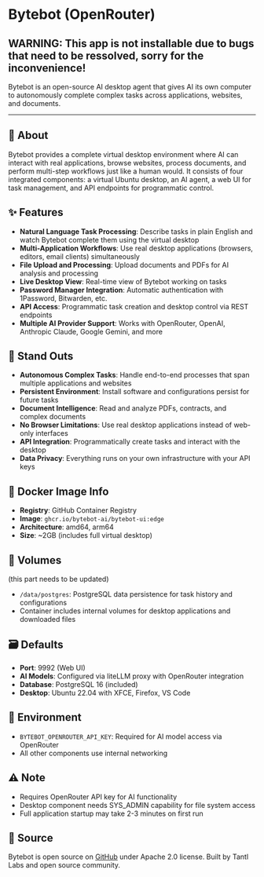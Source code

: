 # Bytebot (OpenRouter)

## WARNING: This app is not installable due to bugs that need to be ressolved, sorry for the inconvenience!


Bytebot is an open-source AI desktop agent that gives AI its own computer to autonomously complete complex tasks across applications, websites, and documents.

---

## 📖 About
Bytebot provides a complete virtual desktop environment where AI can interact with real applications, browse websites, process documents, and perform multi-step workflows just like a human would. It consists of four integrated components: a virtual Ubuntu desktop, an AI agent, a web UI for task management, and API endpoints for programmatic control.

## ✨ Features

- **Natural Language Task Processing**: Describe tasks in plain English and watch Bytebot complete them using the virtual desktop
- **Multi-Application Workflows**: Use real desktop applications (browsers, editors, email clients) simultaneously
- **File Upload and Processing**: Upload documents and PDFs for AI analysis and processing
- **Live Desktop View**: Real-time view of Bytebot working on tasks
- **Password Manager Integration**: Automatic authentication with 1Password, Bitwarden, etc.
- **API Access**: Programmatic task creation and desktop control via REST endpoints
- **Multiple AI Provider Support**: Works with OpenRouter, OpenAI, Anthropic Claude, Google Gemini, and more

## 🌟 Stand Outs

- **Autonomous Complex Tasks**: Handle end-to-end processes that span multiple applications and websites
- **Persistent Environment**: Install software and configurations persist for future tasks
- **Document Intelligence**: Read and analyze PDFs, contracts, and complex documents
- **No Browser Limitations**: Use real desktop applications instead of web-only interfaces
- **API Integration**: Programmatically create tasks and interact with the desktop
- **Data Privacy**: Everything runs on your own infrastructure with your API keys

## 🐳 Docker Image Info

- **Registry**: GitHub Container Registry
- **Image**: `ghcr.io/bytebot-ai/bytebot-ui:edge`
- **Architecture**: amd64, arm64
- **Size**: ~2GB (includes full virtual desktop)

## 📁 Volumes
(this part needs to be updated)
- `/data/postgres`: PostgreSQL data persistence for task history and configurations
- Container includes internal volumes for desktop applications and downloaded files

## 🗃️ Defaults

- **Port**: 9992 (Web UI)
- **AI Models**: Configured via liteLLM proxy with OpenRouter integration
- **Database**: PostgreSQL 16 (included)
- **Desktop**: Ubuntu 22.04 with XFCE, Firefox, VS Code

## 📝 Environment

- `BYTEBOT_OPENROUTER_API_KEY`: Required for AI model access via OpenRouter
- All other components use internal networking

## ⚠️ Note

- Requires OpenRouter API key for AI functionality
- Desktop component needs SYS_ADMIN capability for file system access
- Full application startup may take 2-3 minutes on first run

## 💾 Source

Bytebot is open source on [GitHub](https://github.com/bytebot-ai/bytebot) under Apache 2.0 license. Built by Tantl Labs and open source community.
